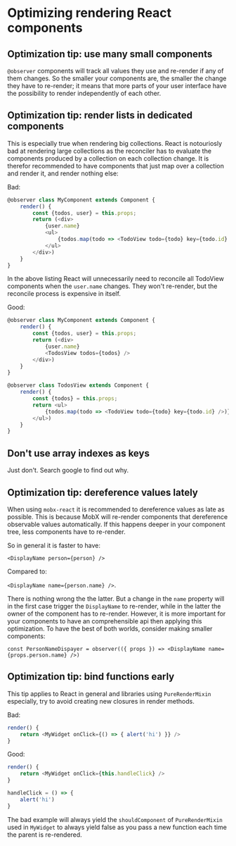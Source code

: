 # Optimizing rendering React components 

## Optimization tip: use many small components

`@observer` components will track all values they use and re-render if any of them changes.
So the smaller your components are, the smaller the change they have to re-render; it means that more parts of your user interface have the possibility to render independently of each other. 

## Optimization tip: render lists in dedicated components
This is especially true when rendering big collections.
React is notouriosly bad at rendering large collections as the reconciler has to evaluate the components produced by a collection on each collection change.
It is therefor recommended to have components that just map over a collection and render it, and render nothing else:

Bad:
```javascript
@observer class MyComponent extends Component {
    render() {
        const {todos, user} = this.props;
        return (<div>
            {user.name}
            <ul>
                {todos.map(todo => <TodoView todo={todo} key={todo.id} />)}
            </ul>
        </div>)
    }
}
```         

In the above listing React will unnecessarily need to reconcile all TodoView components when the `user.name` changes. They won't re-render, but the reconcile process is expensive in itself.

Good:
```javascript
@observer class MyComponent extends Component {
    render() {
        const {todos, user} = this.props;
        return (<div>
            {user.name}
            <TodosView todos={todos} />
        </div>)
    }
}

@observer class TodosView extends Component {
    render() {
        const {todos} = this.props;
        return <ul>
            {todos.map(todo => <TodoView todo={todo} key={todo.id} />)}
        </ul>)
    }
}
```         

## Don't use array indexes as keys

Just don't. Search google to find out why.

## Optimization tip: dereference values lately

When using `mobx-react` it is recommended to dereference values as late as possible.
This is because MobX will re-render components that dereference observable values automatically.
If this happens deeper in your component tree, less components have to re-render.

So in general it is faster to have:

`<DisplayName person={person} />`
 
Compared to:

`<DisplayName name={person.name} />`.

There is nothing wrong the the latter.
But a change in the `name` property will in the first case trigger the `DisplayName` to re-render, while in the latter the owner of the component has to re-render.
However, it is more important for your components to have an comprehensible api then applying this optimization.
To have the best of both worlds, consider making smaller components:

`const PersonNameDispayer = observer(({ props }) => <DisplayName name={props.person.name} />)` 

## Optimization tip: bind functions early

This tip applies to React in general and libraries using `PureRenderMixin` especially, try to avoid creating new closures in render methods.

Bad:
```javascript
render() {
    return <MyWidget onClick={() => { alert('hi') }} />  
}
```

Good:
```javascript
render() {
    return <MyWidget onClick={this.handleClick} />  
}

handleClick = () => {
    alert('hi')
}
```

The bad example will always yield the `shouldComponent` of `PureRenderMixin` used in `MyWidget` to always yield false as you pass a new function each time the parent is re-rendered. 
